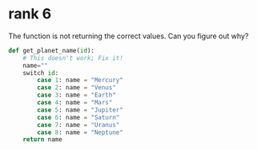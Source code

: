 # rank 6

The function is not returning the correct values. Can you figure out why?

```python
def get_planet_name(id):
    # This doesn't work; Fix it!
    name=""
    switch id:
        case 1: name = "Mercury"
        case 2: name = "Venus"
        case 3: name = "Earth"
        case 4: name = "Mars"
        case 5: name = "Jupiter"
        case 6: name = "Saturn"
        case 7: name = "Uranus"  
        case 8: name = "Neptune"
    return name
```
